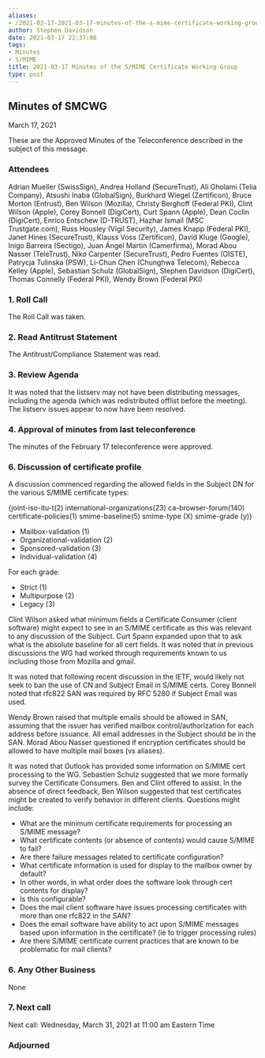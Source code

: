 ```yaml
---
aliases:
- /2021-03-17-2021-03-17-minutes-of-the-s-mime-certificate-working-group/
author: Stephen Davidson
date: 2021-03-17 22:37:00
tags:
- Minutes
- S/MIME
title: 2021-03-17 Minutes of the S/MIME Certificate Working Group
type: post
---
```


## Minutes of SMCWG 

March 17, 2021

These are the Approved Minutes of the Teleconference described in the subject of this message.

### Attendees 

Adrian Mueller (SwissSign), Andrea Holland (SecureTrust), Ali Gholami (Telia Company), Atsushi Inaba (GlobalSign), Burkhard Wiegel (Zertificon), Bruce Morton (Entrust), Ben Wilson (Mozilla), Christy Berghoff (Federal PKI), Clint Wilson (Apple), Corey Bonnell (DigiCert), Curt Spann (Apple), Dean Coclin (DigiCert), Enrico Entschew (D-TRUST), Hazhar Ismail (MSC Trustgate.com), Russ Housley (Vigil Security), James Knapp (Federal PKI), Janet Hines (SecureTrust), Klauss Voss (Zertificon), David Kluge (Google), Inigo Barreira (Sectigo), Juan Ángel Martin (Camerfirma), Morad Abou Nasser (TeleTrust), Niko Carpenter (SecureTrust), Pedro Fuentes (OISTE), Patrycja Tulinska (PSW), Li-Chun Chen (Chunghwa Telecom), Rebecca Kelley (Apple), Sebastian Schulz (GlobalSign), Stephen Davidson (DigiCert), Thomas Connelly (Federal PKI), Wendy Brown (Federal PKI)

### 1. Roll Call 

The Roll Call was taken.

### 2. Read Antitrust Statement 

The Antitrust/Compliance Statement was read.

### 3. Review Agenda 

It was noted that the listserv may not have been distributing messages, including the agenda (which was redistributed offlist before the meeting). The listserv issues appear to now have been resolved.

### 4. Approval of minutes from last teleconference 

The minutes of the February 17 teleconference were approved.

### 6. Discussion of certificate profile 

A discussion commenced regarding the allowed fields in the Subject DN for the various S/MIME certificate types:

{joint-iso-itu-t(2) international-organizations(23) ca-browser-forum(140) certificate-policies(1) smime-baseline(5) smime-type (X) smime-grade (y)}

- Mailbox-validation (1)
- Organizational-validation (2)
- Sponsored-validation (3)
- Individual-validation (4)

For each grade:

- Strict (1)
- Multipurpose (2)
- Legacy (3)

Clint Wilson asked what minimum fields a Certificate Consumer (client software) might expect to see in an S/MIME certificate as this was relevant to any discussion of the Subject. Curt Spann expanded upon that to ask what is the absolute baseline for all cert fields. It was noted that in previous discussions the WG had worked through requirements known to us including those from Mozilla and gmail.

It was noted that following recent discussion in the IETF, would likely not seek to ban the use of CN and Subject Email in S/MIME certs. Corey Bonnell noted that rfc822 SAN was required by RFC 5280 if Subject Email was used.

Wendy Brown raised that multiple emails should be allowed in SAN, assuming that the issuer has verified mailbox control/authorization for each address before issuance. All email addresses in the Subject should be in the SAN. Morad Abou Nasser questioned if encryption certificates should be allowed to have multiple mail boxes (vs aliases).

It was noted that Outlook has provided some information on S/MIME cert processing to the WG. Sebastien Schulz suggested that we more formally survey the Certificate Consumers. Ben and Clint offered to assist. In the absence of direct feedback, Ben Wilson suggested that test certificates might be created to verify behavior in different clients. Questions might include:

- What are the minimum certificate requirements for processing an S/MIME message?
- What certificate contents (or absence of contents) would cause S/MIME to fail?
- Are there failure messages related to certificate configuration?
- What certificate information is used for display to the mailbox owner by default?
- In other words, in what order does the software look through cert contents for display?
- Is this configurable?
- Does the mail client software have issues processing certificates with more than one rfc822 in the SAN?
- Does the email software have ability to act upon S/MIME messages based upon information in the certificate? (ie to trigger processing rules)
- Are there S/MIME certificate current practices that are known to be problematic for mail clients?

### 6. Any Other Business 

None

### 7. Next call 

Next call: Wednesday, March 31, 2021 at 11:00 am Eastern Time

### Adjourned